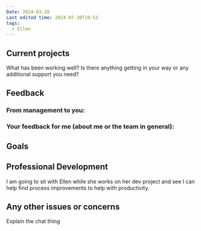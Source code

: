 ```yaml
---
Date: 2024-03-28
Last edited time: 2024-07-30T10:53
tags:
  - Ellen
---
```

## Current projects

What has been working well? Is there anything getting in your way or any additional support you need?

  

## Feedback

### From management to you:

### Your feedback for me (about me or the team in general):

  

## Goals

  

## Professional Development

I am going to sit with Ellen while she works on her dev project and see I can help find process improvements to help with productivity.

  

## Any other issues or concerns

Explain the chat thing